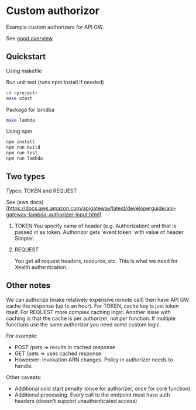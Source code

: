 # Custom authorizor

Example custom authorizers for API GW.

See [good overview](https://www.alexdebrie.com/posts/lambda-custom-authorizers/)

## Quickstart

Using makefile

Run unit test (runs npm install if needed)

```bash
cd <project>
make utest
```

Package for lamdba

```bash
make lambda
```

Using npm

```bash
npm install
npm run build
npm run test
npm run lambda
```

## Two types

Types: TOKEN and REQUEST

See (aws docs)[https://docs.aws.amazon.com/apigateway/latest/developerguide/api-gateway-lambda-authorizer-input.html]

1. TOKEN
   You specify name of header (e.g. Authorization) and that is passed in as token. Authorizor gets 'event.token' with value of header. Simpler.

1. REQUEST

   You get all request headers, resource, etc. This is what we need for Xealth authentication.

## Other notes

We can authorize (make relatively expensive remote call) then have API GW cache the response (up to an hour). For TOKEN, cache key is just token itself. For REQUEST more complex caching logic. Another issue with caching is that the cache is per authorizer, not per function. If multiple functions use the same authorizor you need some custom logic.

For example:

- POST /pets => results in cached response
- GET /pets => uses cached response
- Howeever: Invokation ARN changes. Policy in authorizer needs to handle.

Other caveats:

- Additional cold start penalty (once for authorizer, once for core function)
- Additional processing. Every call to the endpoint must have auth headers (doesn't support unauthenticated access)
